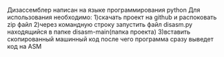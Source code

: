 Дизассемблер написан на языке программирования python
Для использования необходимо:
1)скачать проект на github и распоковать zip файл
2)через командную строку запустить файл disasm.py находящийся в папке disasm-main(папка проекта)
3)вставить скопированный машинный код после чего программа сразу выведет код на ASM
